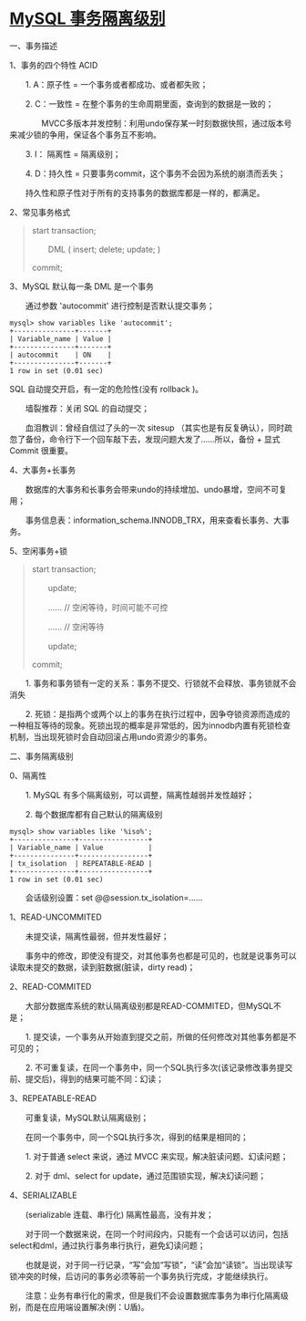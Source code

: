 # [MySQL 事务隔离级别](https://www.cnblogs.com/geaozhang/p/10478918.html)

一、事务描述

1、事务的四个特性 ACID

　　1. A：原子性 = 一个事务或者都成功、或者都失败；

　　2. C：一致性 = 在整个事务的生命周期里面，查询到的数据是一致的；

　　　　MVCC多版本并发控制：利用undo保存某一时刻数据快照，通过版本号来减少锁的争用，保证各个事务互不影响。

　　3. I：  隔离性 = 隔离级别；

　　4. D：持久性 = 只要事务commit，这个事务不会因为系统的崩溃而丢失；

　　持久性和原子性对于所有的支持事务的数据库都是一样的，都满足。

2、常见事务格式

> start transaction;
>
> 　　DML ( insert; delete; update; )
>
> commit;

3、MySQL 默认每一条 DML 是一个事务

　　通过参数 'autocommit' 进行控制是否默认提交事务；

```
mysql> show variables like 'autocommit';
+---------------+-------+
| Variable_name | Value |
+---------------+-------+
| autocommit    | ON    |
+---------------+-------+
1 row in set (0.01 sec)
```

SQL 自动提交开启，有一定的危险性(没有 rollback )。

　　墙裂推荐：关闭 SQL 的自动提交；

　　血泪教训：曾经自信过了头的一次 sitesup （其实也是有反复确认），同时疏忽了备份，命令行下一个回车敲下去，发现问题大发了……所以，备份 + 显式 Commit 很重要。

4、大事务+长事务

　　数据库的大事务和长事务会带来undo的持续增加、undo暴增，空间不可复用；

　　事务信息表：information_schema.INNODB_TRX，用来查看长事务、大事务。

5、空闲事务+锁

> start transaction;
>
> 　　update;
>
> 　　……    // 空闲等待，时间可能不可控
>
> 　　……    // 空闲等待
>
> 　　update;
>
> commit;

　　1. 事务和事务锁有一定的关系：事务不提交、行锁就不会释放、事务锁就不会消失

　　2. 死锁：是指两个或两个以上的事务在执行过程中，因争夺锁资源而造成的一种相互等待的现象。死锁出现的概率是非常低的，因为innodb内置有死锁检查机制，当出现死锁时会自动回滚占用undo资源少的事务。

 

二、事务隔离级别

0、隔离性

　　1. MySQL 有多个隔离级别，可以调整，隔离性越弱并发性越好；

　　2. 每个数据库都有自己默认的隔离级别

```
mysql> show variables like '%iso%';
+---------------+-----------------+
| Variable_name | Value           |
+---------------+-----------------+
| tx_isolation  | REPEATABLE-READ |
+---------------+-----------------+
1 row in set (0.01 sec)
```

 　　会话级别设置：set @@session.tx_isolation=……

1、READ-UNCOMMITED

　　未提交读，隔离性最弱，但并发性最好；

　　事务中的修改，即使没有提交，对其他事务也都是可见的，也就是说事务可以读取未提交的数据，读到脏数据(脏读，dirty read)；

2、READ-COMMITED

　　大部分数据库系统的默认隔离级别都是READ-COMMITED，但MySQL不是；

　　1. 提交读，一个事务从开始直到提交之前，所做的任何修改对其他事务都是不可见的；

　　2. 不可重复读，在同一个事务中，同一个SQL执行多次(该记录修改事务提交前、提交后)，得到的结果可能不同：幻读；

3、REPEATABLE-READ

　　可重复读，MySQL默认隔离级别；

　　在同一个事务中，同一个SQL执行多次，得到的结果是相同的；

　　1. 对于普通 select 来说，通过 MVCC 来实现，解决脏读问题、幻读问题；

　　2. 对于 dml、select for update，通过范围锁实现，解决幻读问题；

4、SERIALIZABLE

　　(serializable 连载、串行化) 隔离性最高，没有并发；

　　对于同一个数据来说，在同一个时间段内，只能有一个会话可以访问，包括select和dml，通过执行事务串行执行，避免幻读问题；

　　也就是说，对于同一行记录，“写”会加“写锁”，“读”会加“读锁”。当出现读写锁冲突的时候，后访问的事务必须等前一个事务执行完成，才能继续执行。

　　注意：业务有串行化的需求，但是我们不会设置数据库事务为串行化隔离级别，而是在应用端设置解决(例：U盾)。